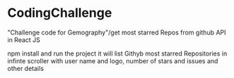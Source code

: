 # CodingChallenge
"Challenge code for Gemography"/get most starred Repos from github API in React JS

npm install and run the project 
it will list Githyb most starred Repositories in infinte scroller
with user name and logo, number of stars and issues and other details 
